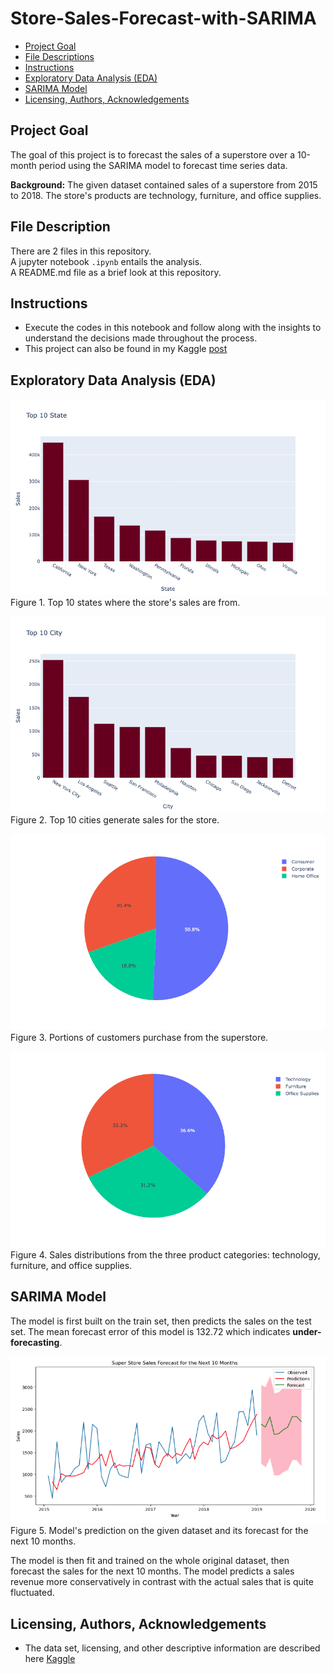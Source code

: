 # Store-Sales-Forecast-with-SARIMA
- [Project Goal](#Project-Goal)
- [File Descriptions](#File-Descriptions)
- [Instructions](#How-To-Run-This-Project)
- [Exploratory Data Analysis (EDA)](#EDA)
- [SARIMA Model](#Model)
- [Licensing, Authors, Acknowledgements](#License)

## Project Goal <a name="Project-Goal"></a>
The goal of this project is to forecast the sales of a superstore over a 10-month period using the SARIMA model to forecast time series data.

**Background:** The given dataset contained sales of a superstore from 2015 to 2018. The store's products are technology, furniture, and office supplies.

## File Description <a name="File-Descriptions"></a>
There are 2 files in this repository. <br>
A jupyter notebook `.ipynb` entails the analysis. <br>
A README.md file as a brief look at this repository.

## Instructions <a name="How-To-Run-This-Project"></a>
* Execute the codes in this notebook and follow along with the insights to understand the decisions made throughout the process.
* This project can also be found in my Kaggle [post](https://www.kaggle.com/code/azeotrope/store-sales-forecasting-with-sarima)

## Exploratory Data Analysis (EDA) <a name="EDA"></a>

![10_states](img/state.png)
Figure 1. Top 10 states where the store's sales are from.

![10_cities](img/city.png)
Figure 2. Top 10 cities generate sales for the store.

![customers](img/cust_seg.png)
Figure 3. Portions of customers purchase from the superstore.

![products](img/product_cat.png)
Figure 4. Sales distributions from the three product categories: technology, furniture, and office supplies.

## SARIMA Model <a name="Model"></a>
The model is first built on the train set, then predicts the sales on the test set. 
The mean forecast error of this model is 132.72 which indicates **under-forecasting**. 

![SARIMA](img/SARIMA_model.png)
Figure 5. Model's prediction on the given dataset and its forecast for the next 10 months.

The model is then fit and trained on the whole original dataset, then forecast the sales for the next 10 months. 
The model predicts a sales revenue more conservatively in contrast with the actual sales that is quite fluctuated.

## Licensing, Authors, Acknowledgements <a name="License"></a>
* The data set, licensing, and other descriptive information are described here [Kaggle](https://www.kaggle.com/datasets/rohitsahoo/sales-forecasting)
